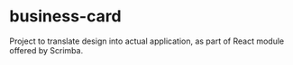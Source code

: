 # business-card
Project to translate design into actual application, as part of React module offered by Scrimba.
